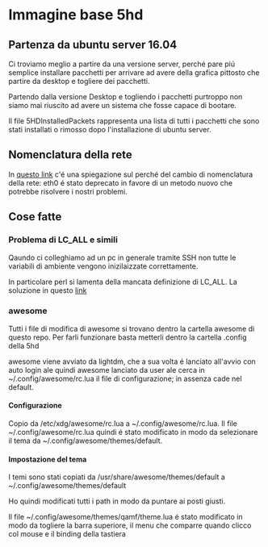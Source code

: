 # Immagine base 5hd

## Partenza da ubuntu server 16.04

Ci troviamo meglio a partire da una versione server, perch&eacute; pare pi&uacute; semplice
installare pacchetti per arrivare ad avere della grafica pittosto che partire da desktop e togliere dei pacchetti.

Partendo dalla versione Desktop e togliendo i pacchetti purtroppo non siamo mai riuscito ad avere un sistema che fosse capace di bootare.

Il file 5HDInstalledPackets rappresenta una lista di tutti i pacchetti che sono stati installati o rimosso dopo l'installazione 
di ubuntu server.

## Nomenclatura della rete
In [questo link](http://askubuntu.com/questions/689070/network-interface-name-changes-after-update-to-15-10-udev-changes) c'&eacute;
una spiegazione sul perch&eacute; del cambio di nomenclatura della rete: eth0 &eacute; stato deprecato in favore
di un metodo nuovo che potrebbe risolvere i nostri problemi. 

## Cose fatte

### Problema di LC_ALL e simili
Qaundo ci colleghiamo ad un pc in generale tramite SSH non tutte le variabili di ambiente vengono
inizilaizzate correttamente.

In particolare perl si lamenta della mancata definizione di LC_ALL. La soluzione in questo [link](http://ubuntuforums.org/showthread.php?t=2268614)

### awesome
Tutti i file di modifica di awesome si trovano dentro la cartella awesome di questo repo. Per farli funzionare basta 
metterli dentro la cartella .config della 5hd

awesome viene avviato da lightdm, che a sua volta &eacute; lanciato all'avvio con auto login ale
quindi awesome lanciato da user ale cerca in   ~/.config/awesome/rc.lua il file di configurazione; in assenza cade nel default.

#### Configurazione
Copio da /etc/xdg/awesome/rc.lua a ~/.config/awesome/rc.lua. Il file ~/.config/awesome/rc.lua quindi &eacute; stato modificato
in modo da selezionare il tema da ~/.config/awesome/themes/default.

#### Impostazione del tema
I temi sono stati copiati da /usr/share/awesome/themes/default a ~/.config/awesome/themes/default

Ho quindi modificati tutti i path in modo da puntare ai posti giusti.

Il file ~/.config/awesome/themes/qamf/theme.lua &eacute; stato modificato in modo da togliere la barra superiore, il menu che comparre quando clicco col mouse e il binding della tastiera

